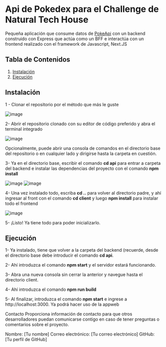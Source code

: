 # Api de Pokedex para el Challenge de Natural Tech House

Pequeña aplicación que consume datos de [PokeApi](https://pokeapi.co/) con un backend construido con Express que actúa como un BFF e interactúa con un frontend realizado con el framework de Javascript, Next.JS

## Tabla de Contenidos

1. [Instalación](#instalación)
2. [Ejecución](#ejecución)


## Instalación

1 - Clonar el repositorio por el método que más le guste

![image](https://github.com/cubo1991/challengeNatural/assets/51756722/6c5c447c-601e-4d38-9a53-7adddb2b26f4)

2- Abrir el repositorio clonado con su editor de código preferido y abra el terminal integrado

![image](https://github.com/cubo1991/challengeNatural/assets/51756722/7b0a1ef0-9451-4a42-8ea1-7c80db1d5da1)

Opcionalmente, puede abrir una consola de comandos en el directorio base del repositorio o en cualquier lado y dirigirse hasta la carpeta en cuestión.

3- Ya en el directorio base, escribir el comando **cd api** para entrar a carpeta del backend e instalar las dependencias del proyecto con el comando **npm install**

![image](https://github.com/cubo1991/challengeNatural/assets/51756722/d15a7bd3-3238-4f93-bccc-1fb68306acc0)
![image](https://github.com/cubo1991/challengeNatural/assets/51756722/862090d3-7ef9-4421-893b-1ce9baed4820)

4- Una vez instalado todo, escriba **cd ..** para volver al directorio padre, y ahí ingresar al front con el comando **cd client** y luego  **npm install** para instalar todo el frontend

![image](https://github.com/cubo1991/challengeNatural/assets/51756722/f8f1f91b-aca9-487d-a06c-21f26524ae82)


5- ¡Listo! Ya tiene todo para poder inicializarlo.


## Ejecución
1- Ya instalado, tiene que volver a la carpeta del backend (recuerde, desde el directorio base debe introducir el comando **cd api**.

2- Ahí introduzca el comando **npm start** y el servidor estará funcionando.

3- Abra una nueva consola sin cerrar la anterior y navegue hasta el directorio client.

4- Ahí introduzca el comando **npm run build** 

5- Al finalizar, introduzca el comando **npm start** e ingrese a http://localhost:3000. Ya podrá hacer uso de la appweb

Contacto
Proporciona información de contacto para que otros desarrolladores puedan comunicarse contigo en caso de tener preguntas o comentarios sobre el proyecto.

Nombre: [Tu nombre]
Correo electrónico: [Tu correo electrónico]
GitHub: [Tu perfil de GitHub]
